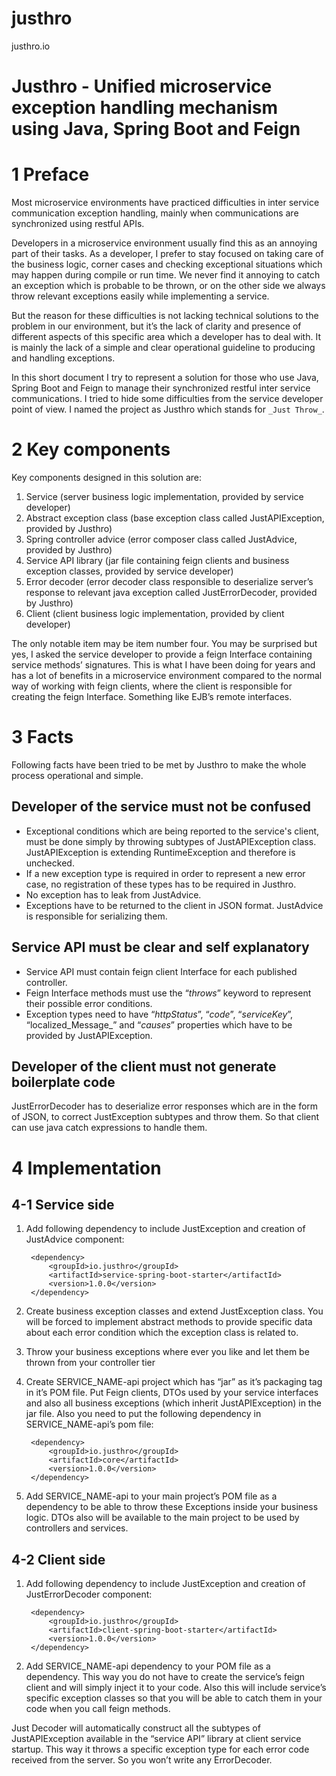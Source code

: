 # justhro
justhro.io

# Justhro - Unified microservice exception handling mechanism using Java, Spring Boot and Feign


# 1 Preface

Most microservice environments have practiced difficulties in inter service communication exception handling, mainly when communications are synchronized using restful APIs. 

Developers in a microservice environment usually find this as an annoying part of their tasks. As a developer, I prefer to stay focused on taking care of the business logic, corner cases and checking exceptional situations which may happen during compile or run time. We never find it annoying to catch an exception which is probable to be thrown, or on the other side we always throw relevant exceptions easily while implementing a service.

But the reason for these difficulties is not lacking technical solutions to the problem in our environment, but it’s the lack of clarity and presence of different aspects of this specific area which a developer has to deal with. It is mainly the lack of a simple and clear operational guideline to producing and handling exceptions.

In this short document I try to represent a solution for those who use Java, Spring Boot and Feign to manage their synchronized restful inter service communications. I tried to hide some difficulties from the service developer point of view. I named the project as Justhro which stands for `_Just Throw_`.


# 2 Key components

Key components designed in this solution are:



1. Service (server business logic implementation, provided by service developer)
2. Abstract exception class (base exception class called JustAPIException, provided by Justhro)
3. Spring controller advice (error composer class called JustAdvice, provided by Justhro)
4. Service API library (jar file containing feign clients and business exception classes, provided by service developer)
5. Error decoder (error decoder class responsible to deserialize server’s response to relevant java exception called JustErrorDecoder, provided by Justhro)
6. Client (client business logic implementation, provided by client developer)

The only notable item may be item number four. You may be surprised but yes, I asked the service developer to provide a feign Interface containing service methods’ signatures. This is what I have been doing for years and has a lot of benefits in a microservice environment compared to the normal way of working with feign clients, where the client is responsible for creating the feign Interface. Something like EJB’s remote interfaces.


# 3 Facts

Following facts have been tried to be met by Justhro to make the whole process operational and simple.


## Developer of the service must not be confused



*   Exceptional conditions which are being reported to the service's client, must be done simply by throwing subtypes of JustAPIException class. JustAPIException is extending RuntimeException and therefore is unchecked.
*   If a new exception type is required in order to represent a new error case, no registration of these types has to be required in Justhro.
*   No exception has to leak from JustAdvice.
*   Exceptions have to be returned to the client in JSON format. JustAdvice is responsible for serializing them.


## Service API must be clear and self explanatory



*   Service API must contain feign client Interface for each published controller.
*   Feign Interface methods must use the “_throws_” keyword to represent their possible error conditions.
*   Exception types need to have “_httpStatus_”, “_code_”, “_serviceKey_”, “localized_Message_” and “_causes_” properties which have to be provided by JustAPIException.


## Developer of the client must not generate boilerplate code

JustErrorDecoder has to deserialize error responses which are in the form of JSON, to correct JustException subtypes and throw them. So that client can use java catch expressions to handle them.


# 4 Implementation


## 4-1 Service side



1. Add following dependency to include JustException and creation of JustAdvice component:
    
        <dependency>
            <groupId>io.justhro</groupId>
            <artifactId>service-spring-boot-starter</artifactId>
            <version>1.0.0</version>
        </dependency>
2. Create business exception classes and extend JustException class. You will be forced to implement abstract methods to provide specific data about each error condition which the exception class is related to.
3. Throw your business exceptions where ever you like and let them be thrown from your controller tier
4. Create SERVICE_NAME-api project which has “jar” as it’s packaging tag in it’s POM file. Put Feign clients, DTOs used by your service interfaces and also all business exceptions (which inherit JustAPIException) in the jar file. 
    Also you need to put the following dependency in SERVICE_NAME-api’s pom file:

        <dependency>
            <groupId>io.justhro</groupId>
            <artifactId>core</artifactId>
            <version>1.0.0</version>
        </dependency>
5. Add SERVICE_NAME-api to your main project’s POM file as a dependency to be able to throw these Exceptions inside your business logic. DTOs also will be available to the main project to be used by controllers and services.


## 4-2 Client side



1. Add following dependency to include JustException and creation of JustErrorDecoder component:
    
        <dependency>
            <groupId>io.justhro</groupId>
            <artifactId>client-spring-boot-starter</artifactId>
            <version>1.0.0</version>
        </dependency>

2. Add SERVICE_NAME-api dependency to your POM file as a dependency. This way you do not have to create the service’s feign client and will simply inject it to your code. Also this will include service’s specific exception classes so that you will be able to catch them in your code when you call feign methods. 

Just Decoder will automatically construct all the subtypes of JustAPIException available in the “service API” library at client service startup. This way it throws a specific exception type for each error code received from the server. So you won’t write any ErrorDecoder.